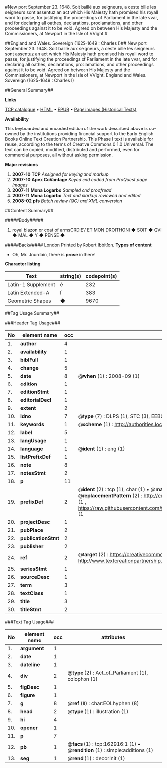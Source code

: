 #New port September 23. 1648. Soit baillè aux seigneurs, a ceste bille les seigneurs sont assentuz an act which His Maiesty hath promised his royall word to passe, for justifying the proceedings of Parliament in the late vvar, and for declaring all oathes, declarations, proclamations, and other proceedings against it to be void. Agreed on between His Majesty and the Commissioners, at Newport in the Isle of VVight.#

##England and Wales. Sovereign (1625-1649 : Charles I)##
New port September 23. 1648. Soit baillè aux seigneurs, a ceste bille les seigneurs sont assentuz an act which His Maiesty hath promised his royall word to passe, for justifying the proceedings of Parliament in the late vvar, and for declaring all oathes, declarations, proclamations, and other proceedings against it to be void. Agreed on between His Majesty and the Commissioners, at Newport in the Isle of VVight.
England and Wales. Sovereign (1625-1649 : Charles I)

##General Summary##

**Links**

[TCP catalogue](http://www.ota.ox.ac.uk/tcp/)  • 
[HTML](http://tei.it.ox.ac.uk/tcp/Texts-HTML/free/A82/A82487.html)  • 
[EPUB](http://tei.it.ox.ac.uk/tcp/Texts-EPUB/free/A82/A82487.epub) • 
[Page images (Historical Texts)](https://data.historicaltexts.jisc.ac.uk/view?pubId=eebo-99869698e&pageId=eebo-99869698e-162916-1)

**Availability**

This keyboarded and encoded edition of the
	       work described above is co-owned by the institutions
	       providing financial support to the Early English Books
	       Online Text Creation Partnership. This Phase I text is
	       available for reuse, according to the terms of Creative
	       Commons 0 1.0 Universal. The text can be copied,
	       modified, distributed and performed, even for
	       commercial purposes, all without asking permission.

**Major revisions**

1. __2007-10__ __TCP__ *Assigned for keying and markup*
1. __2007-10__ __Apex CoVantage__ *Keyed and coded from ProQuest page images*
1. __2007-11__ __Mona Logarbo__ *Sampled and proofread*
1. __2007-11__ __Mona Logarbo__ *Text and markup reviewed and edited*
1. __2008-02__ __pfs__ *Batch review (QC) and XML conversion*

##Content Summary##

#####Body#####

1. royal blazon or coat of armsCRDIEV ET MON DROITHONI ◆ SOIT ◆ QVI ◆ MAL ◆ Y ◆ PENSE ◆

#####Back#####
London Printed by Robert Ibbitſon.
**Types of content**

  * Oh, Mr. Jourdain, there is **prose** in there!

**Character listing**


|Text|string(s)|codepoint(s)|
|---|---|---|
|Latin-1 Supplement|è|232|
|Latin Extended-A|ſ|383|
|Geometric Shapes|◆|9670|

##Tag Usage Summary##

###Header Tag Usage###

|No|element name|occ|attributes|
|---|---|---|---|
|1.|__author__|4||
|2.|__availability__|1||
|3.|__biblFull__|1||
|4.|__change__|5||
|5.|__date__|8| @__when__ (1) : 2008-09 (1)|
|6.|__edition__|1||
|7.|__editionStmt__|1||
|8.|__editorialDecl__|1||
|9.|__extent__|2||
|10.|__idno__|7| @__type__ (7) : DLPS (1), STC (3), EEBO-CITATION (1), PROQUEST (1), VID (1)|
|11.|__keywords__|1| @__scheme__ (1) : http://authorities.loc.gov/ (1)|
|12.|__label__|5||
|13.|__langUsage__|1||
|14.|__language__|1| @__ident__ (1) : eng (1)|
|15.|__listPrefixDef__|1||
|16.|__note__|8||
|17.|__notesStmt__|2||
|18.|__p__|11||
|19.|__prefixDef__|2| @__ident__ (2) : tcp (1), char (1)  •  @__matchPattern__ (2) : ([0-9\-]+):([0-9IVX]+) (1), (.+) (1)  •  @__replacementPattern__ (2) : http://eebo.chadwyck.com/downloadtiff?vid=$1&page=$2 (1), https://raw.githubusercontent.com/textcreationpartnership/Texts/master/tcpchars.xml#$1 (1)|
|20.|__projectDesc__|1||
|21.|__pubPlace__|2||
|22.|__publicationStmt__|2||
|23.|__publisher__|2||
|24.|__ref__|2| @__target__ (2) : https://creativecommons.org/publicdomain/zero/1.0/ (1), http://www.textcreationpartnership.org/docs/. (1)|
|25.|__seriesStmt__|1||
|26.|__sourceDesc__|1||
|27.|__term__|3||
|28.|__textClass__|1||
|29.|__title__|3||
|30.|__titleStmt__|2||


###Text Tag Usage###

|No|element name|occ|attributes|
|---|---|---|---|
|1.|__argument__|1||
|2.|__date__|1||
|3.|__dateline__|1||
|4.|__div__|2| @__type__ (2) : Act_of_Parliament (1), colophon (1)|
|5.|__figDesc__|1||
|6.|__figure__|1||
|7.|__g__|8| @__ref__ (8) : char:EOLhyphen (8)|
|8.|__head__|2| @__type__ (1) : illustration (1)|
|9.|__hi__|4||
|10.|__opener__|1||
|11.|__p__|7||
|12.|__pb__|1| @__facs__ (1) : tcp:162916:1 (1)  •  @__rendition__ (1) : simple:additions (1)|
|13.|__seg__|1| @__rend__ (1) : decorInit (1)|
